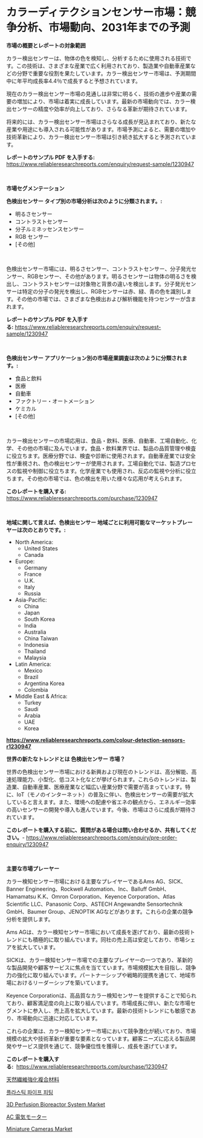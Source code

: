 <p><h1>カラーディテクションセンサー市場：競争分析、市場動向、2031年までの予測</h1></p><p><strong>市場の概要とレポートの対象範囲</strong></p>
<p><p>カラー検出センサーは、物体の色を検知し、分析するために使用される技術です。この技術は、さまざまな産業で広く利用されており、製造業や自動車産業などの分野で重要な役割を果たしています。カラー検出センサー市場は、予測期間中に年平均成長率4.4％で成長すると予想されています。</p><p>現在のカラー検出センサー市場の見通しは非常に明るく、技術の進歩や産業の需要の増加により、市場は着実に成長しています。最新の市場動向では、カラー検出センサーの精度や効率が向上しており、さらなる革新が期待されています。</p><p>将来的には、カラー検出センサー市場はさらなる成長が見込まれており、新たな産業や用途にも導入される可能性があります。市場予測によると、需要の増加や技術革新により、カラー検出センサー市場は引き続き拡大すると予測されています。</p></p>
<p><strong>レポートのサンプル PDF を入手する:</strong> <a href="https://www.reliableresearchreports.com/enquiry/request-sample/1230947">https://www.reliableresearchreports.com/enquiry/request-sample/1230947</a></p>
<p>&nbsp;</p>
<p><strong>市場セグメンテーション</strong></p>
<p><strong>色検出センサー タイプ別の市場分析は次のように分類されます。:</strong></p>
<p><ul><li>明るさセンサー</li><li>コントラストセンサー</li><li>分子ルミネッセンスセンサー</li><li>RGB センサー</li><li>[その他]</li></ul></p>
<p>&nbsp;</p>
<p><p>色検出センサー市場には、明るさセンサー、コントラストセンサー、分子発光センサー、RGBセンサー、その他があります。明るさセンサーは物体の明るさを検出し、コントラストセンサーは対象物と背景の違いを検出します。分子発光センサーは特定の分子の発光を検出し、RGBセンサーは赤、緑、青の色を識別します。その他の市場では、さまざまな色検出および解析機能を持つセンサーが含まれます。</p></p>
<p><strong>レポートのサンプル PDF を入手する:</strong>&nbsp;<a href="https://www.reliableresearchreports.com/enquiry/request-sample/1230947">https://www.reliableresearchreports.com/enquiry/request-sample/1230947</a></p>
<p>&nbsp;</p>
<p><strong> 色検出センサー アプリケーション別の市場産業調査は次のように分類されます。:</strong></p>
<p><ul><li>食品と飲料</li><li>医療</li><li>自動車</li><li>ファクトリー・オートメーション</li><li>ケミカル</li><li>[その他]</li></ul></p>
<p>&nbsp;</p>
<p><p>カラー検出センサーの市場応用は、食品・飲料、医療、自動車、工場自動化、化学、その他の市場に及んでいます。食品・飲料業界では、製品の品質管理や検査に役立ちます。医療分野では、検査や診断に使用されます。自動車産業では安全性が重視され、色の検出センサーが使用されます。工場自動化では、製造プロセスの監視や制御に役立ちます。化学産業でも使用され、反応の監視や分析に役立ちます。その他の市場では、色の検出を用いた様々な応用が考えられます。</p></p>
<p><strong>このレポートを購入する:</strong>&nbsp; <a href="https://www.reliableresearchreports.com/purchase/1230947">https://www.reliableresearchreports.com/purchase/1230947</a></p>
<p>&nbsp;</p>
<p><strong>地域に関して言えば、色検出センサー 地域ごとに利用可能なマーケットプレーヤーは次のとおりです。:</strong></p>
<p><ul>
    <li>
        North America:
        <ul>
            <li>United States</li>
            <li>Canada</li>
        </ul>
    </li>
    <li>
        Europe:
        <ul>
            <li>Germany</li>
            <li>France</li>
            <li>U.K.</li>
            <li>Italy</li>
            <li>Russia</li>
        </ul>
    </li>
    <li>
        Asia-Pacific:
        <ul>
            <li>China</li>
            <li>Japan</li>
            <li>South Korea</li>
            <li>India</li>
            <li>Australia</li>
            <li>China Taiwan</li>
            <li>Indonesia</li>
            <li>Thailand</li>
            <li>Malaysia</li>
        </ul>
    </li>
    <li>
        Latin America:
        <ul>
            <li>Mexico</li>
            <li>Brazil</li>
            <li>Argentina Korea</li>
            <li>Colombia</li>
        </ul>
    </li>
    <li>
        Middle East & Africa:
        <ul>
            <li>Turkey</li>
            <li>Saudi</li>
            <li>Arabia</li>
            <li>UAE</li>
            <li>Korea</li>
        </ul>
    </li>
    </ul></p>
<p><strong><a href="https://www.reliableresearchreports.com/colour-detection-sensors-r1230947">https://www.reliableresearchreports.com/colour-detection-sensors-r1230947</a></strong>&nbsp;</p>
<p><strong>世界の新たなトレンドとは 色検出センサー 市場？</strong></p>
<p><p>世界の色検出センサー市場における新興および現在のトレンドは、高分解能、高速処理能力、小型化、低コスト化などが挙げられます。これらのトレンドは、製造業、自動車産業、医療産業など幅広い産業分野で需要が高まっています。特に、IoT（モノのインターネット）の普及に伴い、色検出センサーの需要が拡大していると言えます。また、環境への配慮や省エネの観点から、エネルギー効率の高いセンサーの開発や導入も進んでいます。今後、市場はさらに成長が期待されています。</p></p>
<p><strong>このレポートを購入する前に、質問がある場合は問い合わせるか、共有してください。</strong>- <a href="https://www.reliableresearchreports.com/enquiry/pre-order-enquiry/1230947">https://www.reliableresearchreports.com/enquiry/pre-order-enquiry/1230947</a></p>
<p>&nbsp;</p>
<p><strong>主要な市場プレーヤー</strong></p>
<p><p>カラー検知センサー市場における主要なプレイヤーであるAms AG、SICK、Banner Engineering、Rockwell Automation、Inc、Balluff GmbH、Hamamatsu K.K、Omron Corporation、Keyence Corporation、Atlas Scientific LLC、Panasonic Corp、ASTECH Angewandte Sensortechnik GmbH、Baumer Group、JENOPTIK AGなどがあります。これらの企業の競争分析を提供します。</p><p>Ams AGは、カラー検知センサー市場において成長を遂げており、最新の技術トレンドにも積極的に取り組んでいます。同社の売上高は安定しており、市場シェアを拡大しています。</p><p>SICKは、カラー検知センサー市場での主要なプレイヤーの一つであり、革新的な製品開発や顧客サービスに焦点を当てています。市場規模拡大を目指し、競争力の強化に取り組んでいます。パートナーシップや戦略的提携を通じて、地域市場におけるリーダーシップを築いています。</p><p>Keyence Corporationは、高品質なカラー検知センサーを提供することで知られており、顧客満足度の向上に取り組んでいます。市場成長に伴い、新たな市場セグメントに参入し、売上高を拡大しています。最新の技術トレンドにも敏感であり、市場動向に迅速に対応しています。</p><p>これらの企業は、カラー検知センサー市場において競争激化が続いており、市場規模の拡大や技術革新が重要な要素となっています。顧客ニーズに応える製品開発やサービス提供を通じて、競争優位性を獲得し、成長を遂げています。</p></p>
<p><strong>このレポートを購入する:</strong>&nbsp;&nbsp;<a href="https://www.reliableresearchreports.com/purchase/1230947">https://www.reliableresearchreports.com/purchase/1230947</a></p>
<p><p><a href="https://github.com/cbigkbh02719/Market-Research-Report-List-1/blob/main/268932124223.md">天然繊維強化複合材料</a></p><p><a href="https://github.com/Penelolack456456/Market-Research-Report-List-1/blob/main/633376322155.md">플라스틱 파이프 피팅</a></p><p><a href="https://github.com/angelajermaine/Market-Research-Report-List-2/blob/main/3d-perfusion-bioreactor-system-market.md">3D Perfusion Bioreactor System Market</a></p><p><a href="https://github.com/ReganWisoky2023/Market-Research-Report-List-1/blob/main/704281724224.md">AC 電気モーター</a></p><p><a href="https://simplistic-meeting-7ee.notion.site/Miniature-Cameras-Market-Focuses-on-Market-Share-Size-and-Projected-Forecast-Till-2031-5d92b7bd57364bd9acd95b62c575ef9f">Miniature Cameras Market</a></p></p>